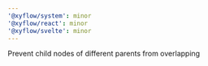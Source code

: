 ```yaml
---
'@xyflow/system': minor
'@xyflow/react': minor
'@xyflow/svelte': minor
---
```


Prevent child nodes of different parents from overlapping
